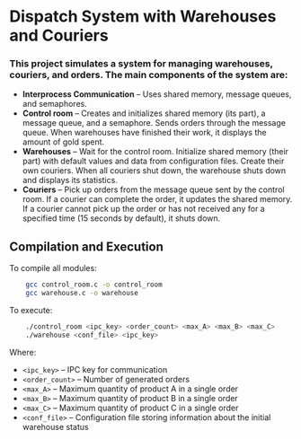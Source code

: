 # **Dispatch System with Warehouses and Couriers**

### This project simulates a system for managing warehouses, couriers, and orders. The main components of the system are:

- **Interprocess Communication** – Uses shared memory, message queues, and semaphores.
- **Control room** – Creates and initializes shared memory (its part), a message queue, and a semaphore. Sends orders through the message queue. When warehouses have finished their work, it displays the amount of gold spent.
- **Warehouses** – Wait for the control room. Initialize shared memory (their part) with default values and data from configuration files. Create their own couriers. When all couriers shut down, the warehouse shuts down and displays its statistics.
- **Couriers** – Pick up orders from the message queue sent by the control room. If a courier can complete the order, it updates the shared memory. If a courier cannot pick up the order or has not received any for a specified time (15 seconds by default), it shuts down.

## **Compilation and Execution**

To compile all modules:

```sh
    gcc control_room.c -o control_room
    gcc warehouse.c -o warehouse
```

To execute:

```sh
    ./control_room <ipc_key> <order_count> <max_A> <max_B> <max_C>
    ./warehouse <conf_file> <ipc_key>
```

Where:

-  `<ipc_key>` – IPC key for communication
-  `<order_count>` – Number of generated orders
-  `<max_A>` – Maximum quantity of product A in a single order
-  `<max_B>` – Maximum quantity of product B in a single order
-  `<max_C>` – Maximum quantity of product C in a single order
-  `<conf_file>` – Configuration file storing information about the initial warehouse status